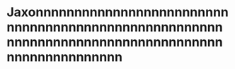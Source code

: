 # Jaxonnnnnnnnnnnnnnnnnnnnnnnnnnnnnnnnnnnnnnnnnnnnnnnnnnnnnnnnnnnnnnnnnnnnnnnnnnnnnnnnnnnnnnnnnnnnnnnn